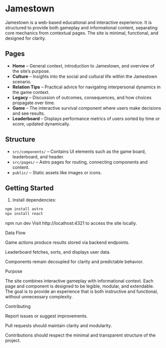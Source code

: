 # Jamestown

Jamestown is a web-based educational and interactive experience. It is structured to provide both gameplay and informational content, separating core mechanics from contextual pages. The site is minimal, functional, and designed for clarity.

## Pages

- **Home** – General context, introduction to Jamestown, and overview of the site’s purpose.
- **Culture** – Insights into the social and cultural life within the Jamestown scenario.
- **Relation Tips** – Practical advice for navigating interpersonal dynamics in the game context.
- **Legacy** – Discussion of outcomes, consequences, and how choices propagate over time.
- **Game** – The interactive survival component where users make decisions and see results.
- **Leaderboard** – Displays performance metrics of users sorted by time or score, updated dynamically.

## Structure

- `src/components/` – Contains UI elements such as the game board, leaderboard, and header.
- `src/pages/` – Astro pages for routing, connecting components and content.
- `public/` – Static assets like images or icons.

## Getting Started

1. Install dependencies:
```bash
npm install astro
npx install react 


```
npm run dev
Visit http://localhost:4321 to access the site locally.

Data Flow

Game actions produce results stored via backend endpoints.

Leaderboard fetches, sorts, and displays user data.

Components remain decoupled for clarity and predictable behavior.

Purpose

The site combines interactive gameplay with informational context. Each page and component is designed to be legible, modular, and extendable. The goal is to provide an experience that is both instructive and functional, without unnecessary complexity.

Contributing

Report issues or suggest improvements.

Pull requests should maintain clarity and modularity.

Contributions should respect the minimal and transparent structure of the project.
